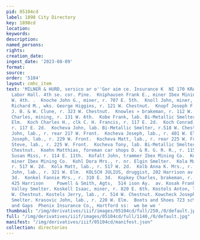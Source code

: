 ```yaml
---
pid: 05104cd
label: 1898 City Directory
key: 1898cd
location: 
keywords: 
description: 
named_persons: 
rights: 
creation_date: 
ingest_date: '2023-08-09'
format: 
source: 
order: '5104'
layout: cmhc_item
text: 'MILNER & HURD, sersico ar o''Gor aim ce. Insurance K  NI 170 KRA  Knights of
  Labor Hall. 4th se. cor. Pine.  Kniphausen Frank E., miner Ibex Mining Co., r. 220
  W. 4th. .  Knoche John G., miner, r. 707 E. 5th.  Knoll John, miner, r. 310 W. 2d.  Knollin
  Richard M., wks. George Higgins, r. 121 W. Chestnut.  Knopf Joseph F., meat cutter
  J. B. & W. Clune, r. 323 W. Chestnut.  Knowles » brakeman, r. 112 W. 4th.  Knuckey
  Charles, mining, r. 131 W. 6th.  Kobe Frank, lab. Bi-Metallic Smelter, r. 517 W.
  Elm.  Koch Charles H., clk C. H. Francis, r. 117 E. 2d.  Koch Conrad, upholsterer,
  r. 117 E. 2d.  Kocheva John, lab. Bi-Metallic Smelter, r.518 W. Chestnut.  Kocheva
  John, lab., r. rear 217 W. Front.  Kocheva Joseph, lab., r. 401 W. Elm.  Kocheva
  Joseph, lab., r. 229 W. Front.  Kocheva Matt, lab., r. rear 225 W. Front.  Kocheva
  Steve, lab., r. 225 W. Front.  Kocheva Tony, lab. Bi-Metallic Smelter, r. 518 W.
  Chestnut.  Koehn Matthias, foreman car shops D. & R. G. R. R., r. 115 EK. 12th.  Koen
  Susan Miss, r. 114 E. 11th.  Kofalt John, trammer Ibex Mining Co.  Koffler Charles,
  miner Ibex Mining Co.  Kohl Dora Mrs., r. nr. Elgin Smelter.  Kola Martin, lab.,
  r. 517 W. 2d.  Kola Matt, lab., r. 517 W. 2d.  Kolb Anna K. Mrs., r. 500 W. Elm.  Kollenz
  John, lab., r. 321 W. Elm.  KOLSCH JULIUS, druggist, 202 Harrison av., r. 406 W.
  3d.  Konkel Fannie Mrs., r. 310 E. 3d.  Kopkey Charles, brakeman, r. 34 Union Blk.,
  425 Harrison     Powell & Smith, Agts,  514 ison Ay.  av. Kosak Frank, wks. Arkansas
  Valley Smelter. Koskell Isaac, miner, r. 820 E. 6th. Kostels Anton, lab., r. 514
  W. Chestnut. Kostels Jerry, lab., r. 514 W. Chestnut. Kowcheck Joseph, wks. Bi-Metallic
  Smelter. Krasovic John, lab., r. 220 W. Elm.  Boots and Shoes 723 sc%"< 5°" Hats
  and Gaps  Phenix Insurance Co,, Hartford ss:  we be we '
thumbnail: "/img/derivatives/iiif/images/05104cd/full/250,/0/default.jpg"
full: "/img/derivatives/iiif/images/05104cd/full/1140,/0/default.jpg"
manifest: "/img/derivatives/iiif/05104cd/manifest.json"
collection: directories
---
```

